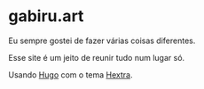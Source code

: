# gabiru.art

Eu sempre gostei de fazer várias coisas diferentes.

Esse site é um jeito de reunir tudo num lugar só.

Usando [Hugo](https://gohugo.io/) com o tema [Hextra](https://imfing.github.io/hextra/).
